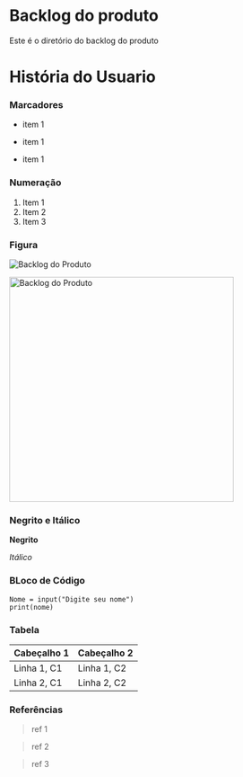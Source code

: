 # Backlog do produto
Este é o diretório do backlog do produto

# História do Usuario

### Marcadores
- item 1

+ item 1

* item 1

### Numeração
1. Item 1
2. Item 2
3. Item 3

### Figura

![Backlog do Produto](https://registrodemarca.arenamarcas.com.br/wp-content/uploads/2022/03/O-que-%C3%A9-Backlog-no-INPI.png)

<img src="https://registrodemarca.arenamarcas.com.br/wp-content/uploads/2022/03/O-que-%C3%A9-Backlog-no-INPI.png" alt="Backlog do Produto" width="400">

### Negrito e Itálico

**Negrito**

*Itálico*

### BLoco de Código
```
Nome = input("Digite seu nome")
print(nome)

```

### Tabela

| Cabeçalho 1 | Cabeçalho 2 |
|-------------|-------------|
| Linha 1, C1 | Linha 1, C2 |
| Linha 2, C1 | Linha 2, C2 |

### Referências

> ref 1
 
> ref 2

> ref 3



